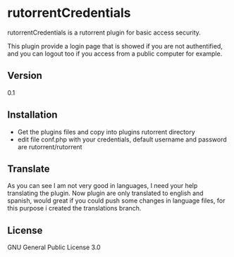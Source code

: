 rutorrentCredentials
===============
rutorrentCredentials is a rutorrent plugin for basic access security.

This plugin provide a login page that is showed if you are not authentified, and you can logout too if you access from a public computer for example.

Version
----
0.1

Installation
--------------
* Get the plugins files and copy into plugins rutorrent directory
* edit file conf.php with your credentials, default username and password are rutorrent/rutorrent

Translate
------------
As you can see I am not very good in languages, I need your help translating the plugin.
Now plugin are only translated to english and spanish, would great if you could push some changes in language files, for this purpose i created the translations branch.

License
----
GNU General Public License 3.0
